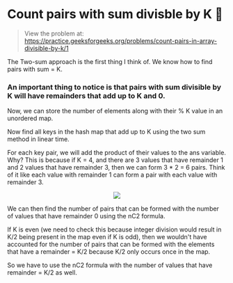 # Count pairs with sum divisble by K 👯 
> View the problem at: https://practice.geeksforgeeks.org/problems/count-pairs-in-array-divisible-by-k/1

The Two-sum approach is the first thing I think of. We know how to find pairs with sum = K.

### An important thing to notice is that pairs with sum divisible by K will have remainders that add up to K and 0.

Now, we can store the number of elements along with their % K value in an unordered map.

Now find all keys in the hash map that add up to K using the two sum method in linear time.

For each key pair, we will add the product of their values to the ans variable. Why? This is because
if K = 4, and there are 3 values that have remainder 1 and 2 values that have remainder 3, then we can form 3 * 2 = 6 pairs.
Think of it like each value with remainder 1 can form a pair with each value with remainder 3.

<p align="center">
  <img src="https://github.com/nithishakumar/arriving-at-DSA-solns/tree/main/Arrays/Count%20Pairs%20Whose%20Sum%20is%20Divisible%20by%20K/img/Picture1.png" /> 
 </p>

We can then find the number of pairs that can be formed with the number of values that have remainder 0
using the nC2 formula.

If K is even (we need to check this because integer division would result in K/2 being present in the map
even if K is odd), then we wouldn't have accounted for the number of pairs that can be formed with the elements
that have a remainder = K/2 because K/2 only occurs once in the map.

So we have to use the nC2 formula with the number of values that have remainder = K/2 as well.







